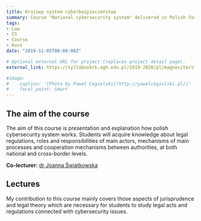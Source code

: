 ```yaml
---
title: Krajowy system cyberbezpieczeństwa
summary: Course "National cybersecurity system" delivered in Polish for Cybersecurity major at Faculty of Computer Science, Electronics and Telecommunications, AGH-UST.
tags:
- Law
- CS
- Course
- Kurs
date: "2019-11-05T00:00:00Z"

# Optional external URL for project (replaces project detail page).
external_link: https://syllabuskrk.agh.edu.pl/2019-2020/pl/magnesite/study_plans/stacjonarne-cyberbezpieczenstwo--2/module/icbz-1-107-s-zimowy-krajowy-system-cyberbezpieczenstwa

#image:
#    caption: '[Photo by Paweł Cegielski](http://pawelcegielski.pl/)'
#    focal_point: Smart
---
```


## The aim of the course

The aim of this course is presentation and explanation how polish cybersecurity system works. Students will acquire knowledge about legal regulations, roles and responsibilities of main actors, mechanisms of main processes and cooperation mechanisms between authorities, at both national and cross-border levels. 

**Co-lecturer:** [dr Joanna Świątkowska](https://joannaswiatkowska.wordpress.com/)

## Lectures

My contribution to this course mainly covers those aspects of jurisprudence and legal theory which are necessary for students to study legal acts and regulations connected with cybersecurity issues.   